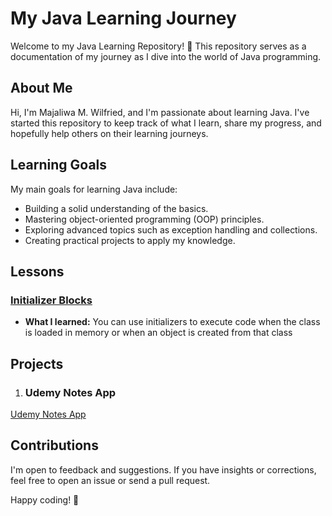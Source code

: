# My Java Learning Journey

Welcome to my Java Learning Repository! 🚀 This repository serves as a documentation of my journey as I dive into the world of Java programming.

## About Me

Hi, I'm Majaliwa M. Wilfried, and I'm passionate about learning Java. I've started this repository to keep track of what I learn, share my progress, and hopefully help others on their learning journeys.

## Learning Goals

My main goals for learning Java include:

- Building a solid understanding of the basics.
- Mastering object-oriented programming (OOP) principles.
- Exploring advanced topics such as exception handling and collections.
- Creating practical projects to apply my knowledge.

## Lessons

### [Initializer Blocks](https://github.com/techymaj/java-masterclass/blob/main/TheMainMethod/src/Main.java)
- **What I learned:** You can use initializers to execute code when the class is loaded in memory or when an object is created from that class

## Projects

1. ### Udemy Notes App
[Udemy Notes App](https://github.com/techymaj/java-masterclass/tree/main/UdemyNotesApp)

## Contributions

I'm open to feedback and suggestions. If you have insights or corrections, feel free to open an issue or send a pull request.

Happy coding! 🌟
